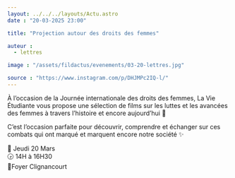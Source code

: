 ```yaml
---
layout: ../../../layouts/Actu.astro
date : "20-03-2025 23:00"

title: "Projection autour des droits des femmes"

auteur :
  - lettres

image : "/assets/fildactus/evenements/03-20-lettres.jpg"

source : "https://www.instagram.com/p/DHJMPc2IQ-l/"
---
```


À l’occasion de la Journée internationale des droits des femmes, La Vie Étudiante vous propose une sélection de films sur les luttes et les avancées des femmes à travers l’histoire et encore aujourd’hui 💪

C’est l’occasion parfaite pour découvrir, comprendre et échanger sur ces combats qui ont marqué et marquent encore notre société ✨

📆 Jeudi 20 Mars  
🕞 14H à 16H30  
📍Foyer Clignancourt
